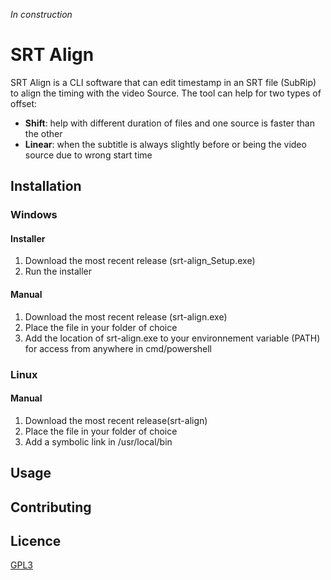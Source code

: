 *In construction*

# SRT Align
SRT Align is a CLI software that can edit timestamp in an SRT file (SubRip) to align the timing with the video Source. The tool can help for two types of offset:

- **Shift**: help with different duration of files and one source is faster than the other
- **Linear**: when the subtitle is always slightly before or being the video source due to wrong start time

## Installation
### Windows
#### Installer
1. Download the most recent release (srt-align_Setup.exe)
2. Run the installer

#### Manual
1. Download the most recent release (srt-align.exe)
2. Place the file in your folder of choice
3. <Optional> Add the location of srt-align.exe to your environnement variable (PATH) for access from anywhere in cmd/powershell

### Linux
#### Manual
1. Download the most recent release(srt-align)
2. Place the file in your folder of choice
3. <Optional> Add a symbolic link in /usr/local/bin

## Usage

## Contributing

## Licence
[GPL3](LICENSE)
